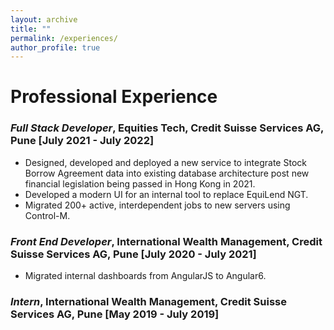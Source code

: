 ```yaml
---
layout: archive
title: ""
permalink: /experiences/
author_profile: true
---
```


Professional Experience 
======
### *Full Stack Developer*, Equities Tech, Credit Suisse Services AG, Pune [July 2021 - July 2022]
- Designed, developed and deployed a new service to integrate Stock Borrow Agreement data into existing database architecture post new financial legislation being passed in Hong Kong in 2021.
- Developed a modern UI for an internal tool to replace EquiLend NGT.
- Migrated 200+ active, interdependent jobs to new servers using Control-M.

### *Front End Developer*, International Wealth Management, Credit Suisse Services AG, Pune [July 2020 - July 2021]
- Migrated internal dashboards from AngularJS to Angular6.

### *Intern*, International Wealth Management, Credit Suisse Services AG, Pune [May 2019 - July 2019]
